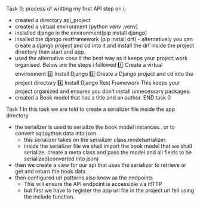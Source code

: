 Task 0; 
process of writting my first API
step on i;
 - created a directory api_project
 - created a virtual environment (python venv .venv)
 - installed django in the environment(pip install django)
 - insalled the django restframework (pip install drf)
        - alternatively you can create a django project and cd into it and install the drf inside the project directory then start and app.
 - used the alternative cose it the best way as it keeps your project work organised. Below are the steps i followed
        1️⃣ Create a virtual environment
        2️⃣ Install Django
        3️⃣ Create a Django project and cd into the project directory
        4️⃣ Install Django Rest Framework
        This keeps your project organized and ensures you don’t install unnecessary packages.
- created a Book model that has a title and an author. END task 0

Task 1
In this task we are told to create a serializer file inside the app directory
- the serializer is used to serialize the book model instances.. or to convert sql/python data into json
   - this serializer takes on the serializer class.modelserializer.
   - inside the serializer file we shall import the book model that we shall serialize. create a meta class and pass the model and all fields to be serialized(converted into json)
- then we create a view for our api that uses the serializer to retrieve or get and return the  book data
- then configured url patterns also know as the endpoints
   - This will ensure the API endpoint is accessible via HTTP
   - but first we have to register the app url file in the project url feil using the include function.